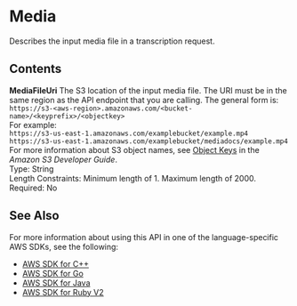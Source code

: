 # Media<a name="API_Media"></a>

Describes the input media file in a transcription request\.

## Contents<a name="API_Media_Contents"></a>

 **MediaFileUri**   <a name="transcribe-Type-Media-MediaFileUri"></a>
The S3 location of the input media file\. The URI must be in the same region as the API endpoint that you are calling\. The general form is:  
 ` https://s3-<aws-region>.amazonaws.com/<bucket-name>/<keyprefix>/<objectkey> `   
For example:  
 `https://s3-us-east-1.amazonaws.com/examplebucket/example.mp4`   
 `https://s3-us-east-1.amazonaws.com/examplebucket/mediadocs/example.mp4`   
For more information about S3 object names, see [Object Keys](http://docs.aws.amazon.com/AmazonS3/latest/dev/UsingMetadata.html#object-keys) in the *Amazon S3 Developer Guide*\.  
Type: String  
Length Constraints: Minimum length of 1\. Maximum length of 2000\.  
Required: No

## See Also<a name="API_Media_SeeAlso"></a>

For more information about using this API in one of the language\-specific AWS SDKs, see the following:
+  [AWS SDK for C\+\+](https://docs.aws.amazon.com/goto/SdkForCpp/transcribe-2017-10-26/Media) 
+  [AWS SDK for Go](https://docs.aws.amazon.com/goto/SdkForGoV1/transcribe-2017-10-26/Media) 
+  [AWS SDK for Java](https://docs.aws.amazon.com/goto/SdkForJava/transcribe-2017-10-26/Media) 
+  [AWS SDK for Ruby V2](https://docs.aws.amazon.com/goto/SdkForRubyV2/transcribe-2017-10-26/Media) 